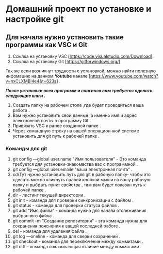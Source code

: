 # Домашний проект по установке и настройке git

## Для начала нужно установить такие программы как VSC и Git

1. Cсылка на установку VSC [https://code.visualstudio.com/Download].
2. Cсылка на установку Git [https://gitforwindows.org/]

Так же если возникнут трудности с установкой, можно найти полезную инфомацию на данном **Youtube** канале [https://www.youtube.com/watch?v=nxCLXMBl4e4&t=623s] .

***После установки всех программ и плагинов вам требуется сделать следующие шаги .***

1. Создать папку на рабочем столе ,где будет проводиться ваша работа .
2. Вам нужно установить свои данные ,а именно имя и адрес электронной почты в программу Git .
3. Привязать VSC к ранее созданной папке .
4. Через командную строку на вашей операционнной системе установить для git путь к рабочей папке .

### Команды для git ###
1. git config —global user.name "Имя пользователя" - Это команда требуется для установки-знакомвства вас с программной .
2. git config —global user.emaile "ваша электронная почта" .
3. cd\Тут нужно установить путь для git в рабочую папку\- чтобы это сделать можно кликнуть правой кнопкой мыши на вашу рабочую папку и выбрать пункт свойства , там вам будет показан путь к рабочей папке .
4. dir - листинг текущей директории .
5. git init - команда для проверки синхронизации с файлом .
6. git status - команда для проверки статуса файлов .
7. git add "Имя файла" - команда нужна для начала отслеживания выбранного файла .
8. git commit -m "Создание репозитория" - эта команда нужна для сохранения пояснения к ващей последней работе .
9. del <falename> - команда для удаления файла .
10. git log —oneline - команда для сверки сохранений .
11. git checkout - команда для переключение между коммитами .
12. git diff - команда показывающая отличие между коммитами .